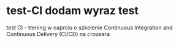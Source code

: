 # test-CI dodam wyraz test
test CI - trening w oaprciu o szkolenie Continuous Integration and Continuous Delivery (CI/CD) na crousera
